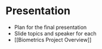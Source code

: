 # Presentation

- Plan for the final presentation
- Slide topics and speaker for each
- [[Biometrics Project Overview]]

